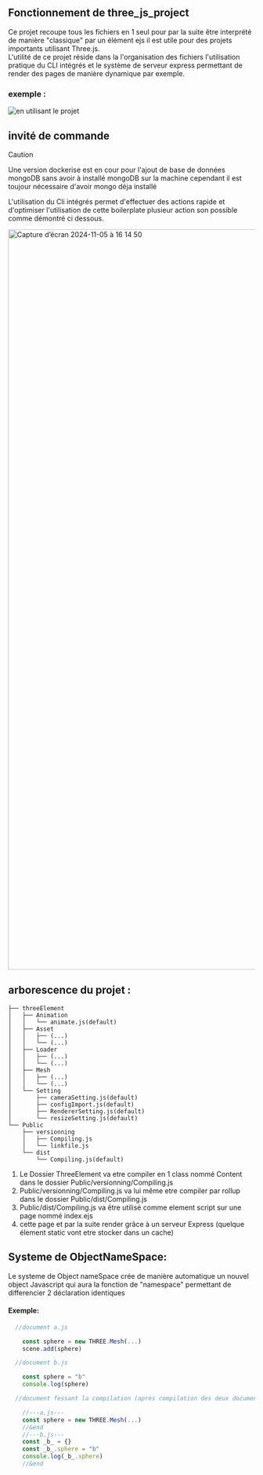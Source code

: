## Fonctionnement de three_js_project
Ce projet recoupe tous les fichiers en 1 seul pour par la suite être interprété de manière "classique" par un élément ejs il est utile pour des projets importants utilisant Three.js.<br>
L'utilité de ce projet réside dans la l'organisation des fichiers l'utilisation pratique du CLI intégrés et le système de serveur express permettant de render des pages de manière
dynamique par exemple.

### exemple :

![en utilisant le projet](https://github.com/user-attachments/assets/0ee77ce8-7565-401f-a247-b71919f994bf)

invité de commande
---
> [!CAUTION]
> Une version dockerise est en cour pour l'ajout de base de données mongoDB sans avoir à installé mongoDB sur la machine cependant il est toujour nécessaire d'avoir mongo déja installé 
<p>
  L'utilisation du Cli intégrés permet d'effectuer des actions rapide et d'optimiser l'utilisation de cette boilerplate plusieur action son
  possible comme démontré ci dessous.
</p>
  <img width="1509" alt="Capture d’écran 2024-11-05 à 16 14 50" src="https://github.com/user-attachments/assets/62435a55-b798-4465-95ac-77d5896c1206">

 arborescence du projet :
 ---
 
```
├── threeElement
│   ├── Animation
│   │   └── animate.js(default)
│   ├── Asset
│   │   ├── (...)
│   │   └── (...)
│   ├── Loader
│   │   ├── (...)
│   │   └── (...)
│   ├── Mesh
│   │   ├── (...)
│   │   └── (...)
│   └── Setting
│       ├── cameraSetting.js(default)
│       ├── configImport.js(default)
│       ├── RendererSetting.js(default)
│       └── resizeSetting.js(default)
└── Public
    ├── versionning
    │   ├── Compiling.js
    │   └── linkfile.js
    └── dist
        └── Compiling.js(default)
```

1) Le Dossier ThreeElement va etre compiler en 1 class nommé Content dans le dossier Public/versionning/Compiling.js 
2) Public/versionning/Compiling.js  va lui même etre compiler par rollup dans le dossier Public/dist/Compiling.js
3) Public/dist/Compiling.js va être utilisé comme element script sur une page nommé index.ejs
4) cette page et par la suite render grâce à un serveur Express (quelque élement static vont etre stocker dans un cache) 

Systeme de ObjectNameSpace:
---
 Le systeme de Object nameSpace crée de manière automatique un nouvel object Javascript qui aura la fonction de "namespace" permettant de differencier 2 déclaration identiques
#### Exemple:
```javascript
  //document a.js

  	const sphere = new THREE.Mesh(...)
  	scene.add(sphere)

  //document b.js

  	const sphere = "b"
  	console.log(sphere)

  //document fessant la compilation (après compilation des deux documents)

  	//---a.js---
  	const sphere = new THREE.Mesh(...)
  	//&end
  	//---b.js---
  	const _b_ = {}
  	const _b_.sphere = "b"
  	console.log(_b_.sphere)
  	//&end

